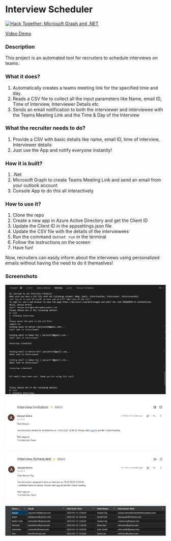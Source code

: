 # Interview Scheduler

[![Hack Together: Microsoft Graph and .NET](https://img.shields.io/badge/Microsoft%20-Hack--Together-orange?style=for-the-badge&logo=microsoft)](https://github.com/microsoft/hack-together)

[Video Demo](https://youtu.be/sVYmzrndRkc) 
### Description

This project is an automated tool for recruiters to schedule interviews on teams.

### What it does?
1. Automatically creates a teams meeting link for the specified time and day.
2. Reads a CSV file to collect all the input parameters like Name, email ID, Time of Interview, Interviewer Details etc
3. Sends an email notification to both the interviewer and interviewee with the Teams Meeting Link and the Time & Day of the Interview

### What the recruiter needs to do?
1. Provide a CSV with basic details like name, email ID, time of interview, Interviewer details
2. Just use the App and notify everyone instantly!

### How it is built?
1. .Net
2. Microsoft Graph to create Teams Meeting Link and send an email from your outlook account
3. Console App to do this all interactively

### How to use it?
1. Clone the repo
2. Create a new app in Azure Active Directory and get the Client ID
3. Update the Client ID in the appsettings.json file
4. Update the CSV file with the details of the interviewees
5. Run the command `dotnet run` in the terminal
6. Follow the instructions on the screen
7. Have fun!

Now, recruiters can easily inform about the interviews using personalized emails without having the need to do it themselves!

### Screenshots
![Image](RunningTheApp.jpg)
<br>
<br>
![Image](EmailToInterviewee.jpg)
<br>
<br>
![Image](EmailToInterviewer.jpg)
<br>
<br>
![Image](csvFile.jpg)
<br>
<br>

<br>
<br>
